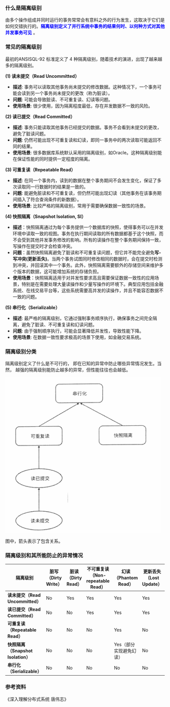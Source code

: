 ### 什么是隔离级别

由多个操作组成并同时运行的事务常常会有意料之外的行为发生，这取决于它们是如何交错执行的。<font color="blue">**隔离级别定义了并行系统中事务的结果何时、以何种方式对其他并发事务可见** </font>。



### 常见的隔离级别

最初的ANSISQL-92 标准定义了 4 种隔离级别，随着技术的演进，出现了越来越多的隔离级别。

**(1) 读未提交（Read Uncommitted）**

- **描述**: 事务可以读取其他事务尚未提交的修改数据。这种情况下，一个事务可能会读到另一个事务尚未提交的更改（称为脏读）。
- **问题**: 可能会导致脏读、不可重复读、幻读等问题。
- **使用场景**: 很少使用，因为隔离程度最低，存在并发数据不一致的风险。

**(2) 读已提交（Read Committed）**

- **描述**: 事务只能读取其他事务已经提交的数据。事务不会看到未提交的更改，避免了脏读问题。
- **问题**: 仍然可能出现不可重复读和幻读，即同一事务中的两次读取可能返回不同的结果。
- **使用场景**: 很多数据库系统默认采用的隔离级别，如Oracle。这种隔离级别能在保证性能的同时提供一定程度的隔离。

**(3) 可重复读（Repeatable Read）**

- **描述**: 在同一个事务内，读到的数据在整个事务期间不会发生变化，保证了多次读取同一行数据时的结果是一致的。
- **问题**: 能避免脏读和不可重复读，但仍然可能出现幻读（其他事务在该事务期间插入了符合查询条件的新数据）。
- **使用场景**: 比较严格的隔离级别，常用于需要确保数据一致性的场景。

**(4) 快照隔离（Snapshot Isolation, SI）**

- **描述**：快照隔离通过为每个事务提供一个数据库的快照，使得事务可以在并发环境中读取一致的视图。事务在执行期间读取的所有数据都基于这个快照，而不会受到其他并发事务修改的影响。所有的读操作在整个事务期间保持一致，写操作在提交时才会检查冲突。
- **问题**：虽然快照隔离避免了脏读和不可重复读问题，但它并不能完全避免**写-写冲突(更新丢失)**。当两个事务试图同时修改相同的数据时，会在提交时检测到冲突，并回滚其中一个事务。此外，快照隔离需要额外的存储空间来维护多个版本的数据，这可能增加系统的存储负担。
- **使用场景**：快照隔离适用于对并发性要求高且需要保证数据一致性的应用场景，特别是在需要处理大量读操作和少量写操作的环境下。典型应用包括金融系统、在线交易平台等，这些系统需要高并发的读操作，并且不能容忍数据不一致的问题。

**(5) 串行化（Serializable）**

- **描述**: 最严格的隔离级别，它通过强制事务顺序执行，确保事务之间完全隔离，避免了脏读、不可重复读和幻读问题。
- **问题**: 由于强制顺序执行，可能会显著降低并发性，导致性能下降。
- **使用场景**: 在数据一致性要求极高的场景下使用，如金融交易系统。



### 隔离级别分类

隔离级别定义了什么是不可行的， 即在已知的异常中防止哪些异常情况发生。当然， 越强的隔离级别能防止越多的异常，但性能往往也会越低。

![image-20240820174957648](images/image-20240820174957648.png)



图中，箭头表示了包含关系。



### 隔离级别和其所能防止的异常情况



| **隔离级别**               | **脏写（Dirty Write）** | **脏读（Dirty Read）** | **不可重复读（Non-repeatable Read）** | **幻读（Phantom Read）** | **更新丢失（Lost Update）** | **读偏斜（Read Skew）** | **写偏斜（Write Skew）** |
|---------------------------|-------------------------|-----------------------|----------------------------------------|-------------------------|-----------------------------|-------------------------|---------------------------|
| **读未提交（Read Uncommitted）**   | No                    | Yes                 | Yes                                  | Yes                   | Yes                        | Yes                  | Yes                     |
| **读已提交（Read Committed）**     | No                    | No                  | Yes                                  | Yes                   | Yes                        | Yes                   | Yes                     |
| **可重复读（Repeatable Read）**    | No                    | No                  | No                                   | Yes                   | No                         | No                    | Yes                   |
| **快照隔离（Snapshot Isolation）** | No                    | No                  | No                                   | Yes（部分实现避免幻读） | No                         | No                   | No                      |
| **串行化（Serializable）**      | No                    | No                  | No                                   | No                | No                         | No                    | No                      |




### 参考资料

《深入理解分布式系统  唐伟志》